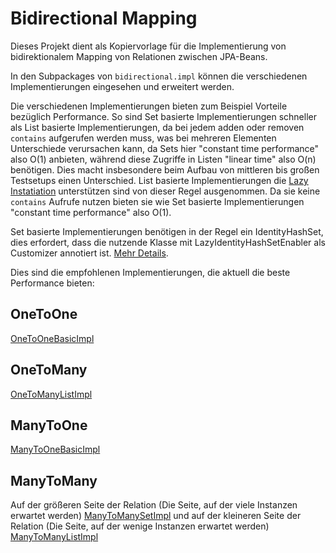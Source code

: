 # Bidirectional Mapping
Dieses Projekt dient als Kopiervorlage für die Implementierung von bidirektionalem Mapping von Relationen zwischen JPA-Beans.

In den Subpackages von `bidirectional.impl` können die verschiedenen Implementierungen eingesehen und erweitert werden.

Die verschiedenen Implementierungen bieten zum Beispiel Vorteile bezüglich Performance. So sind Set basierte Implementierungen schneller als List basierte Implementierungen, da bei jedem adden oder removen `contains` aufgerufen werden muss, was bei mehreren Elementen Unterschiede verursachen kann, da Sets hier "constant time performance" also O(1) anbieten, während diese Zugriffe in Listen "linear time" also O(n) benötigen. Dies macht insbesondere beim Aufbau von mittleren bis großen Testsetups einen Unterschied.
List basierte Implementierungen die [Lazy Instatiation] unterstützen sind von dieser Regel ausgenommen. Da sie keine `contains` Aufrufe nutzen bieten sie wie Set basierte Implementierungen "constant time performance" also O(1).

Set basierte Implementierungen benötigen in der Regel ein IdentityHashSet, dies erfordert, dass die nutzende Klasse mit LazyIdentityHashSetEnabler als Customizer annotiert ist. [Mehr Details](https://github.com/Adrodoc55/bidirectional-mapping/blob/master/src/main/java/bidirectional/RequiresIdentityHashSet.java).

Dies sind die empfohlenen Implementierungen, die aktuell die beste Performance bieten:

## OneToOne
[OneToOneBasicImpl](https://github.com/Adrodoc55/bidirectional-mapping/blob/master/src/main/java/bidirectional/impl/onetoone/OneToOneBasicImpl.java)

## OneToMany
[OneToManyListImpl](https://github.com/Adrodoc55/bidirectional-mapping/blob/master/src/main/java/bidirectional/impl/onetomany/OneToManyListImpl.java)

## ManyToOne
[ManyToOneBasicImpl](https://github.com/Adrodoc55/bidirectional-mapping/blob/master/src/main/java/bidirectional/impl/manytoone/ManyToOneBasicImpl.java)

## ManyToMany
Auf der größeren Seite der Relation (Die Seite, auf der viele Instanzen erwartet werden) [ManyToManySetImpl](https://github.com/Adrodoc55/bidirectional-mapping/blob/master/src/main/java/bidirectional/impl/manytomany/ManyToManySetImpl.java) und auf der kleineren Seite der Relation (Die Seite, auf der wenige Instanzen erwartet werden) [ManyToManyListImpl](https://github.com/Adrodoc55/bidirectional-mapping/blob/master/src/main/java/bidirectional/impl/manytomany/ManyToManyListImpl.java)

[Lazy Instatiation]: https://github.com/Adrodoc55/bidirectional-mapping/blob/master/src/main/java/bidirectional/LazyInstatiation.java